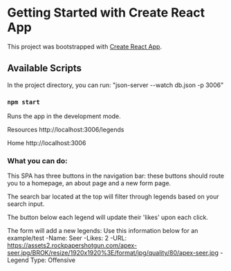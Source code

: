 # Getting Started with Create React App

This project was bootstrapped with [Create React App](https://github.com/facebook/create-react-app).

## Available Scripts

In the project directory, you can run: "json-server --watch db.json -p 3006"

### `npm start`

Runs the app in the development mode.
 
 Resources
  http://localhost:3006/legends

  Home
  http://localhost:3006


### What you can do:

This SPA has three buttons in the navigation bar: these buttons should route you to a homepage, an about page and a new form page.

The search bar located at the top will filter through legends based on your search input.

The button below each legend will update their 'likes' upon each click.

The form will add a new legends:
    Use this information below for an example/test
    -Name: Seer
    -Likes: 2
    -URL: https://assets2.rockpapershotgun.com/apex-seer.jpg/BROK/resize/1920x1920%3E/format/jpg/quality/80/apex-seer.jpg
    -Legend Type: Offensive 